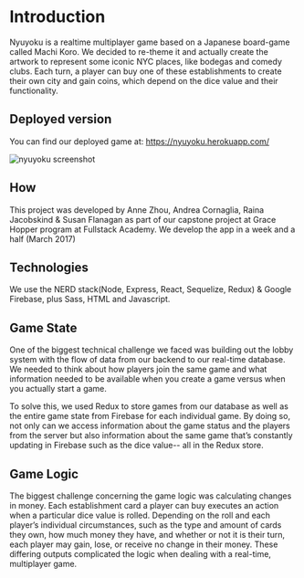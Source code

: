 # Introduction
Nyuyoku is a realtime multiplayer game based on a Japanese board-game called Machi Koro. We decided to re-theme it and actually create the artwork to represent some iconic NYC places, like bodegas and comedy clubs. Each turn, a player can buy one of these establishments to create their own city and gain coins, which depend on the dice value and their functionality.

## Deployed version
You can find our deployed game at: https://nyuyoku.herokuapp.com/

![nyuyoku screenshot](https://github.com/andreacornaglia/machikoro/blob/master/public/images/screenshot.png)


## How
This project was developed by Anne Zhou, Andrea Cornaglia, Raina Jacobskind & Susan Flanagan as part of our capstone project at Grace Hopper program at Fullstack Academy. We develop the app in a week and a half (March 2017)

## Technologies

We use the NERD stack(Node, Express, React, Sequelize, Redux) & Google Firebase, plus Sass, HTML and Javascript.

## Game State
One of the biggest technical challenge we faced was building out the lobby system with the flow of data from our backend to our real-time database. We needed to think about how players join the same game and what information needed to be available when you create a game versus when you actually start a game. 

To solve this, we used Redux to store games from our database as well as the entire game state from Firebase for each individual game. By doing so, not only can we access information about the game status and the players from the server but also information about the same game that’s constantly updating in Firebase such as the dice value--  all in the Redux store.

## Game Logic
The biggest challenge concerning the game logic was calculating changes in money. Each establishment card a player can buy executes an action when a particular dice value is rolled. Depending on the roll and each player’s individual circumstances, such as the type and amount of cards they own, how much money they have, and whether or not it is their turn, each player may gain, lose, or receive no change in their money. These differing outputs complicated the logic when dealing with a real-time, multiplayer game.
